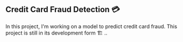 ## Credit Card Fraud Detection 💳
In this project, I'm working on a model to predict credit card fraud. This project is still in its development form 🏗️ ..



